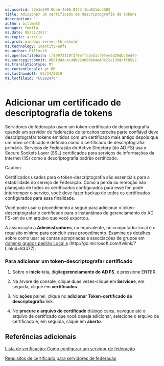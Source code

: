 ```yaml
---
ms.assetid: 27e1e299-0beb-4e86-8143-1ba031dc3502
title: Adicionar um certificado de descriptografia de tokens
description: ''
author: billmath
manager: femila
ms.date: 05/31/2017
ms.topic: article
ms.prod: windows-server-threshold
ms.technology: identity-adfs
ms.author: billmath
ms.openlocfilehash: cf89972120f3f0effa3eb1cf0fee6d29dbc8ed4e
ms.sourcegitcommit: 0b5fd4dc4148b92480db04e4dc22e139dcff8582
ms.translationtype: MT
ms.contentlocale: pt-BR
ms.lasthandoff: 05/24/2019
ms.locfileid: "66192476"
---
```

# <a name="add-a-token-decrypting-certificate"></a>Adicionar um certificado de descriptografia de tokens

Servidores de federação usam um token\-certificado de descriptografia quando um servidor de federação de terceiros terceira parte confiável deve descriptografar tokens emitidos com um certificado mais antigo depois que um novo certificado é definido como o certificado de descriptografia primário. Serviços de Federação do Active Directory \(do AD FS\) usa o Secure Sockets Layer \(SSL\) certificados para serviços de informações da Internet \(IIS\) como a descriptografia padrão certificado.  
  
> [!CAUTION]  
> Certificados usados para o token\-descriptografia são essenciais para a estabilidade do serviço de Federação. Como a perda ou remoção não planejada de todos os certificados configurados para esse fim pode interromper o serviço, você deve fazer backup de todos os certificados configurados para essa finalidade.  
  
Você pode usar o procedimento a seguir para adicionar o token\-descriptografar o certificado para o instantâneo de gerenciamento do AD FS\-em de um arquivo que você exportou.  
  
A associação a **Administradores**, ou equivalente, no computador local é o requisito mínimo para concluir esse procedimento.  Examine os detalhes sobre como usar as contas apropriadas e associações de grupos em [domínio grupos padrão Local e](https://go.microsoft.com/fwlink/?LinkId=83477) \(http:\/\/go.microsoft.com\/fwlink\/? LinkId\=83477\).   
  
### <a name="to-add-a-token-decrypting-certificate"></a>Para adicionar um token\-descriptografar certificado  
  
1.  Sobre o **inicie** tela, digite**gerenciamento do AD FS**, e pressione ENTER.  
  
2.  Na árvore de console, clique duas vezes\-clique em **Service**e, em seguida, clique em **certificados**.  
  
3.  No **ações** painel, clique no **adicionar Token\-certificado de descriptografia** link.  
  
4.  No **procure o arquivo de certificado** diálogo caixa, navegue até o arquivo de certificado que você deseja adicionar, selecione o arquivo de certificado e, em seguida, clique em **aberto**.  
  
## <a name="additional-references"></a>Referências adicionais  
[Lista de verificação: Como configurar um servidor de federação](Checklist--Setting-Up-a-Federation-Server.md)  
  
[Requisitos de certificado para servidores de federação](https://technet.microsoft.com/library/dd807040.aspx)  
  

